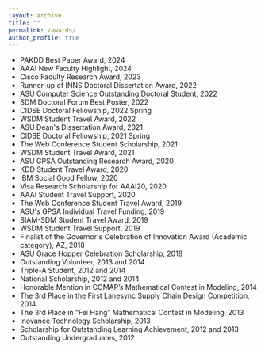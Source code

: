 ```yaml
---
layout: archive
title: ""
permalink: /awards/
author_profile: true
---
```

*   PAKDD Best Paper Award, 2024
*   AAAI New Faculty Highlight, 2024
*   Cisco Faculty Research Award, 2023
*   Runner-up of INNS Doctoral Dissertation Award, 2022
*   ASU Computer Science Outstanding Doctoral Student, 2022
*   SDM Doctoral Forum Best Poster, 2022
*   CIDSE Doctoral Fellowship, 2022 Spring
*   WSDM Student Travel Award, 2022
*   ASU Dean's Dissertation Award, 2021
*   CIDSE Doctoral Fellowship, 2021 Spring
*   The Web Conference Student Scholarship, 2021
*   WSDM Student Travel Award, 2021
*   ASU GPSA Outstanding Research Award, 2020
*   KDD Student Travel Award, 2020
*   IBM Social Good Fellow, 2020
*   Visa Research Scholarship for AAAI20, 2020
*   AAAI Student Travel Support, 2020
*   The Web Conference Student Travel Award, 2019
*   ASU's GPSA Individual Travel Funding, 2019
*   SIAM-SDM Student Travel Award, 2019
*   WSDM Student Travel Support, 2019
*   Finalist of the Governor's Celebration of Innovation Award (Academic category), AZ, 2018
*   ASU Grace Hopper Celebration Scholarship, 2018
*   Outstanding Volunteer, 2013 and 2014
*   Triple-A Student, 2012 and 2014
*   National Scholarship, 2012 and 2014
*   Honorable Mention in COMAP’s Mathematical Contest in Modeling, 2014
*   The 3rd Place in the First Lanesync Supply Chain Design Competition, 2014
*   The 3rd Place in “Fei Hang” Mathematical Contest in Modeling, 2013
*   Inovance Technology Scholarship, 2013
*   Scholarship for Outstanding Learning Achievement, 2012 and 2013
*   Outstanding Undergraduates, 2012
